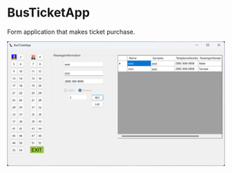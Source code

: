 # BusTicketApp
Form application that makes ticket purchase.

![alt text](https://github.com/omerfdev/BusTicketApp/blob/master/BusTicketApp/Image/BusTicketAppGUI.png)

